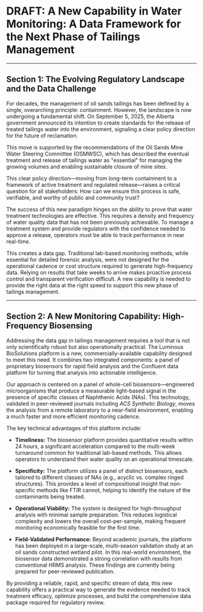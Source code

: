 # DRAFT: A New Capability in Water Monitoring: A Data Framework for the Next Phase of Tailings Management

---

## **Section 1: The Evolving Regulatory Landscape and the Data Challenge**

For decades, the management of oil sands tailings has been defined by a single, overarching principle: containment. However, the landscape is now undergoing a fundamental shift. On September 5, 2025, the Alberta government announced its intention to create standards for the release of treated tailings water into the environment, signaling a clear policy direction for the future of reclamation.

This move is supported by the recommendations of the Oil Sands Mine Water Steering Committee (OSMWSC), which has described the eventual treatment and release of tailings water as "essential" for managing the growing volumes and enabling sustainable closure of mine sites.

This clear policy direction—moving from long-term containment to a framework of active treatment and regulated release—raises a critical question for all stakeholders: How can we ensure this process is safe, verifiable, and worthy of public and community trust?

The success of this new paradigm hinges on the ability to prove that water treatment technologies are effective. This requires a density and frequency of water quality data that has not been previously achievable. To manage a treatment system and provide regulators with the confidence needed to approve a release, operators must be able to track performance in near real-time.

This creates a data gap. Traditional lab-based monitoring methods, while essential for detailed forensic analysis, were not designed for the operational cadence or cost structure required to generate high-frequency data. Relying on results that take weeks to arrive makes proactive process control and transparent verification difficult. A new capability is needed to provide the right data at the right speed to support this new phase of tailings management.

---

## **Section 2: A New Monitoring Capability: High-Frequency Biosensing**

Addressing the data gap in tailings management requires a tool that is not only scientifically robust but also operationally practical. The Luminous BioSolutions platform is a new, commercially-available capability designed to meet this need. It combines two integrated components: a panel of proprietary biosensors for rapid field analysis and the Confluent data platform for turning that analysis into actionable intelligence.

Our approach is centered on a panel of whole-cell biosensors—engineered microorganisms that produce a measurable light-based signal in the presence of specific classes of Naphthenic Acids (NAs). This technology, validated in peer-reviewed journals including *ACS Synthetic Biology*, moves the analysis from a remote laboratory to a near-field environment, enabling a much faster and more efficient monitoring cadence.

The key technical advantages of this platform include:

*   **Timeliness:** The biosensor platform provides quantitative results within 24 hours, a significant acceleration compared to the multi-week turnaround common for traditional lab-based methods. This allows operators to understand their water quality on an operational timescale.

*   **Specificity:** The platform utilizes a panel of distinct biosensors, each tailored to different classes of NAs (e.g., acyclic vs. complex ringed structures). This provides a level of compositional insight that non-specific methods like FTIR cannot, helping to identify the nature of the contaminants being treated.

*   **Operational Viability:** The system is designed for high-throughput analysis with minimal sample preparation. This reduces logistical complexity and lowers the overall cost-per-sample, making frequent monitoring economically feasible for the first time.

*   **Field-Validated Performance:** Beyond academic journals, the platform has been deployed in a large-scale, multi-season validation study at an oil sands constructed wetland pilot. In this real-world environment, the biosensor data demonstrated a strong correlation with results from conventional HRMS analysis. These findings are currently being prepared for peer-reviewed publication.

By providing a reliable, rapid, and specific stream of data, this new capability offers a practical way to generate the evidence needed to track treatment efficacy, optimize processes, and build the comprehensive data package required for regulatory review.